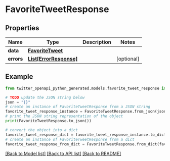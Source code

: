 # FavoriteTweetResponse


## Properties

Name | Type | Description | Notes
------------ | ------------- | ------------- | -------------
**data** | [**FavoriteTweet**](FavoriteTweet.md) |  | 
**errors** | [**List[ErrorResponse]**](ErrorResponse.md) |  | [optional] 

## Example

```python
from twitter_openapi_python_generated.models.favorite_tweet_response import FavoriteTweetResponse

# TODO update the JSON string below
json = "{}"
# create an instance of FavoriteTweetResponse from a JSON string
favorite_tweet_response_instance = FavoriteTweetResponse.from_json(json)
# print the JSON string representation of the object
print(FavoriteTweetResponse.to_json())

# convert the object into a dict
favorite_tweet_response_dict = favorite_tweet_response_instance.to_dict()
# create an instance of FavoriteTweetResponse from a dict
favorite_tweet_response_from_dict = FavoriteTweetResponse.from_dict(favorite_tweet_response_dict)
```
[[Back to Model list]](../README.md#documentation-for-models) [[Back to API list]](../README.md#documentation-for-api-endpoints) [[Back to README]](../README.md)


